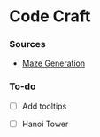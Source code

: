 # Code Craft

### Sources

- [Maze Generation](https://www.astrolog.org/labyrnth/algrithm.htm)

### To-do

- [ ] Add tooltips
- [ ] Hanoi Tower

